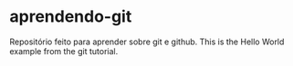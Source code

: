 # aprendendo-git
Repositório feito para aprender sobre git e github.
This is the Hello World example from the git tutorial.
